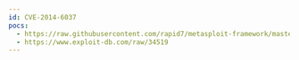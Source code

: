 ```yaml
---
id: CVE-2014-6037
pocs:
  - https://raw.githubusercontent.com/rapid7/metasploit-framework/master/modules/exploits/multi/http/eventlog_file_upload.rb
  - https://www.exploit-db.com/raw/34519
---
```

